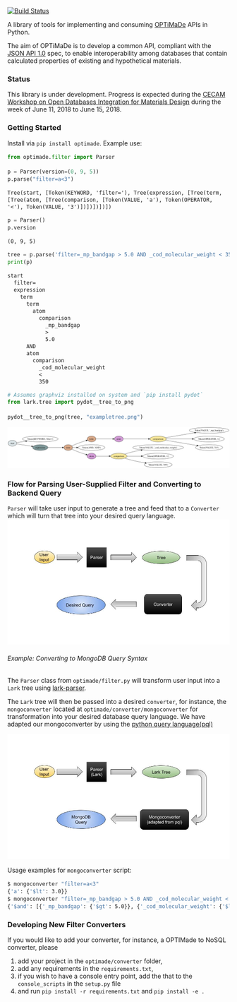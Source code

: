 [![Build Status](https://travis-ci.org/Materials-Consortia/optimade-python-tools.svg?branch=master)](https://travis-ci.org/Materials-Consortia/optimade-python-tools)

A library of tools for implementing and consuming
[OPTiMaDe](http://www.optimade.org) APIs in Python.

The aim of OPTiMaDe is to develop a common API, compliant
with the [JSON API 1.0](http://jsonapi.org/format/1.0/)
spec, to enable interoperability
among databases
that contain calculated properties of
existing and hypothetical materials.

### Status
This library is under development. Progress is expected during the [CECAM Workshop on Open Databases Integration for Materials Design](https://www.cecam.org/workshop-4-1525.html) during the week of June 11, 2018 to June 15, 2018.

### Getting Started

Install via `pip install optimade`. Example use:

```python
from optimade.filter import Parser

p = Parser(version=(0, 9, 5))
p.parse("filter=a<3")
```
```
Tree(start, [Token(KEYWORD, 'filter='), Tree(expression, [Tree(term, [Tree(atom, [Tree(comparison, [Token(VALUE, 'a'), Token(OPERATOR, '<'), Token(VALUE, '3')])])])])])
```
```python
p = Parser()
p.version
```
```
(0, 9, 5)
```
```python
tree = p.parse('filter=_mp_bandgap > 5.0 AND _cod_molecular_weight < 350')
print(p)
```
```
start
  filter=
  expression
    term
      term
        atom
          comparison
            _mp_bandgap
            >
            5.0
      AND
      atom
        comparison
          _cod_molecular_weight
          <
          350
```
```python
# Assumes graphviz installed on system and `pip install pydot`
from lark.tree import pydot__tree_to_png

pydot__tree_to_png(tree, "exampletree.png")
```
![example tree](exampletree.png)

### Flow for Parsing User-Supplied Filter and Converting to Backend Query
`Parser` will take user input to generate a tree and feed that to a `Converter` which will turn that tree into your desired query language.
![Optimade General Procedure](optimade_general_procedure.jpg)


###### Example: Converting to MongoDB Query Syntax
The `Parser` class from `optimade/filter.py` will transform user input into a `Lark` tree using  [lark-parser](https://github.com/lark-parser/lark).

The `Lark` tree will then be passed into a desired `converter`, for instance, the `mongoconverter` located at `optimade/converter/mongoconverter` for transformation into your desired database query language. We have adapted our mongoconverter by using the [python query language(pql)](https://github.com/alonho/pql)

![Optimade to Mongodb Procedure](optimade_to_mongodb_procedure.jpg)

Usage examples for `mongoconverter` script:
```bash
$ mongoconverter "filter=a<3"
{'a': {'$lt': 3.0}}
$ mongoconverter "filter=_mp_bandgap > 5.0 AND _cod_molecular_weight < 350"
{'$and': [{'_mp_bandgap': {'$gt': 5.0}}, {'_cod_molecular_weight': {'$lt': 350.0}}]}
```

### Developing New Filter Converters
If you would like to add your converter, for instance, a OPTIMade to NoSQL converter, please
1. add your project in the `optimade/converter` folder,
2. add any requirements in the `requirements.txt`,
3. if you wish to have a console entry point, add the that to the `console_scripts` in the `setup.py` file
4. and run `pip install -r requirements.txt` and `pip install -e .`
